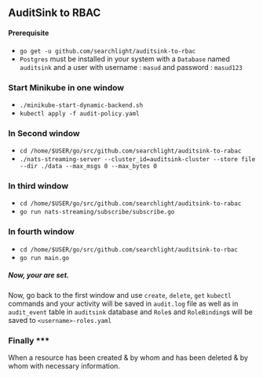 ## AuditSink to RBAC

#### Prerequisite
 - `go get -u github.com/searchlight/auditsink-to-rbac`
 - `Postgres` must be installed in your system with a `Database` named `auditsink` and a user with username : `masud` and password : `masud123`
 
### Start Minikube in one window
 - `./minikube-start-dynamic-backend.sh`
 - `kubectl apply -f audit-policy.yaml`

### In Second window
 - `cd /home/$USER/go/src/github.com/searchlight/auditsink-to-rabac`
 - `./nats-streaming-server --cluster_id=auditsink-cluster --store file --dir ./data --max_msgs 0 --max_bytes 0`

### In third window
 - `cd /home/$USER/go/src/github.com/searchlight/auditsink-to-rabac`
 - `go run nats-streaming/subscribe/subscribe.go`

### In fourth window
 - `cd /home/$USER/go/src/github.com/searchlight/auditsink-to-rbac`
 - `go run main.go`
 
 
##### Now, your are set.
Now, go back to the first window and use `create`, `delete`, `get` `kubectl` commands and your activity will be saved in `audit.log` file as well as in `audit_event` table in `auditsink` database  and `Role`s and `RoleBinding`s will be saved to `<username>-roles.yaml`

### Finally ***

When a resource has been created & by whom and has been deleted & by whom with necessary information. 